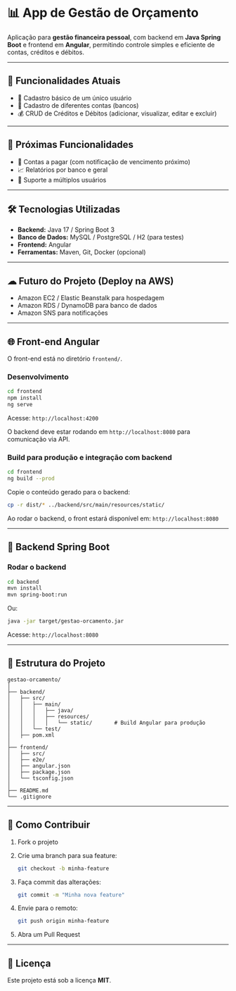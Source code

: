 # 📊 App de Gestão de Orçamento

Aplicação para **gestão financeira pessoal**, com backend em **Java Spring Boot** e frontend em **Angular**, permitindo controle simples e eficiente de contas, créditos e débitos.

---

## 🚀 Funcionalidades Atuais

* 👤 Cadastro básico de um único usuário
* 🏦 Cadastro de diferentes contas (bancos)
* 💰 CRUD de Créditos e Débitos (adicionar, visualizar, editar e excluir)

---

## 📌 Próximas Funcionalidades

* 📅 Contas a pagar (com notificação de vencimento próximo)
* 📈 Relatórios por banco e geral
* 👥 Suporte a múltiplos usuários

---

## 🛠 Tecnologias Utilizadas

* **Backend:** Java 17 / Spring Boot 3
* **Banco de Dados:** MySQL / PostgreSQL / H2 (para testes)
* **Frontend:** Angular
* **Ferramentas:** Maven, Git, Docker (opcional)

---

## ☁ Futuro do Projeto (Deploy na AWS)

* Amazon EC2 / Elastic Beanstalk para hospedagem
* Amazon RDS / DynamoDB para banco de dados
* Amazon SNS para notificações

---

## 🌐 Front-end Angular

O front-end está no diretório `frontend/`.

### Desenvolvimento

```bash
cd frontend
npm install
ng serve
```

Acesse: `http://localhost:4200`

O backend deve estar rodando em `http://localhost:8080` para comunicação via API.

### Build para produção e integração com backend

```bash
cd frontend
ng build --prod
```

Copie o conteúdo gerado para o backend:

```bash
cp -r dist/* ../backend/src/main/resources/static/
```

Ao rodar o backend, o front estará disponível em: `http://localhost:8080`

---

## 🚀 Backend Spring Boot

### Rodar o backend

```bash
cd backend
mvn install
mvn spring-boot:run
```

Ou:

```bash
java -jar target/gestao-orcamento.jar
```

Acesse: `http://localhost:8080`

---

## 📂 Estrutura do Projeto

```
gestao-orcamento/
│
├── backend/
│   ├── src/
│   │   ├── main/
│   │   │   ├── java/
│   │   │   ├── resources/
│   │   │   │   └── static/       # Build Angular para produção
│   │   └── test/
│   ├── pom.xml
│
├── frontend/
│   ├── src/
│   ├── e2e/
│   ├── angular.json
│   ├── package.json
│   └── tsconfig.json
│
├── README.md
└── .gitignore
```

---

## 🤝 Como Contribuir

1. Fork o projeto
2. Crie uma branch para sua feature:

   ```bash
   git checkout -b minha-feature
   ```
3. Faça commit das alterações:

   ```bash
   git commit -m "Minha nova feature"
   ```
4. Envie para o remoto:

   ```bash
   git push origin minha-feature
   ```
5. Abra um Pull Request

---

## 📜 Licença

Este projeto está sob a licença **MIT**.
